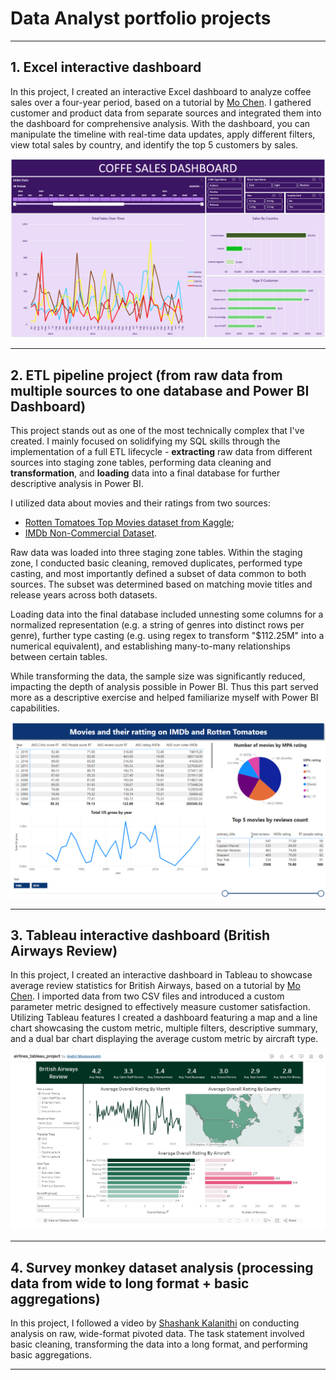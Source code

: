 # Data Analyst portfolio projects

***

## 1. Excel interactive dashboard

In this project, I created an interactive Excel dashboard to analyze coffee sales over a four-year period, based on a tutorial by [Mo Chen](https://www.youtube.com/watch?v=m13o5aqeCbM&ab_channel=MoChen). I gathered customer and product data from separate sources and integrated them into the dashboard for comprehensive analysis. With the dashboard, you can manipulate the timeline with real-time data updates, apply different filters, view total sales by country, and identify the top 5 customers by sales.

![png](excel_coffee_dashboard.png)

---



## 2. ETL pipeline project (from raw data from multiple sources to one database and Power BI Dashboard)

This project stands out as one of the most technically complex that I've created. I mainly focused on solidifying my SQL skills through the implementation of a full ETL lifecycle - **extracting** raw data from different sources into staging zone tables, performing data cleaning and **transformation**, and **loading** data into a final database for further descriptive analysis in Power BI.

I utilized data about movies and their ratings from two sources:
- [Rotten Tomatoes Top Movies dataset from Kaggle](https://www.kaggle.com/datasets/thedevastator/rotten-tomatoes-top-movies-ratings-and-technical); 
- [IMDb Non-Commercial Dataset](https://developer.imdb.com/non-commercial-datasets/). 

Raw data was loaded into three staging zone tables. Within the staging zone, I conducted basic cleaning, removed duplicates, performed type casting, and most importantly defined a subset of data common to both sources. The subset was determined based on matching movie titles and release years across both datasets.

Loading data into the final database included unnesting some columns for a normalized representation (e.g. a string of genres into distinct rows per genre), further type casting (e.g. using regex to transform "$112.25M" into a numerical equivalent), and establishing many-to-many relationships between certain tables.

While transforming the data, the sample size was significantly reduced, impacting the depth of analysis possible in Power BI. Thus this part served more as a descriptive exercise and helped familiarize myself with Power BI capabilities.

![png](etl_powerbi_dashboard.png)

---



## 3. Tableau interactive dashboard (British Airways Review)
In this project, I created an interactive dashboard in Tableau to showcase average review statistics for British Airways, based on a tutorial by [Mo Chen](https://www.youtube.com/watch?v=KlAKAarfLRQ&t=1167s&ab_channel=MoChen). I imported data from two CSV files and introduced a custom parameter metric designed to effectively measure customer satisfaction. Utilizing Tableau features I created a dashboard featuring a map and a line chart showcasing the custom metric, multiple filters, descriptive summary, and a dual bar chart displaying the average custom metric by aircraft type.

![png](airline_reviews_tableau.png)

---



## 4. Survey monkey dataset analysis (processing data from wide to long format + basic aggregations)

In this project, I followed a video by [Shashank Kalanithi](https://www.youtube.com/watch?v=pKvWD0f18Pc&ab_channel=ShashankKalanithi) on conducting analysis on raw, wide-format pivoted data. The task statement involved basic cleaning, transforming the data into a long format, and performing basic aggregations.

---
